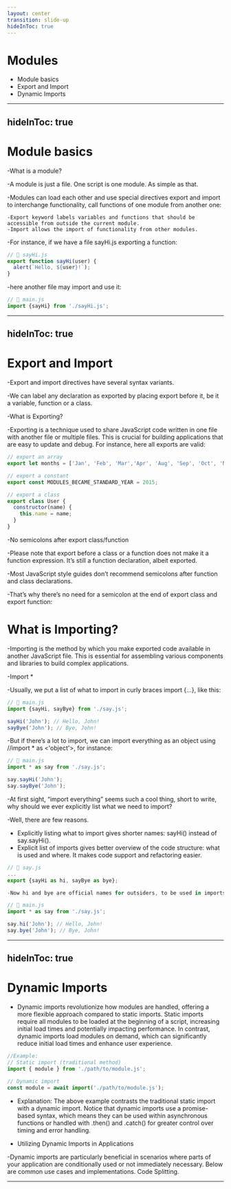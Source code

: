 ```yaml
---
layout: center
transition: slide-up
hideInToc: true
---
```


# Modules

<div mt-2 />

- Module basics
- Export and Import
- Dynamic Imports
  
---
hideInToc: true
---

# Module basics

-What is a module?

-A module is just a file. One script is one module. As simple as that.

-Modules can load each other and use special directives export and import to interchange functionality, call functions of one module from another one:

    -Export keyword labels variables and functions that should be accessible from outside the current module.
    -Import allows the import of functionality from other modules.

-For instance, if we have a file sayHi.js exporting a function:

```js
// 📁 sayHi.js
export function sayHi(user) {
  alert(`Hello, ${user}!`);
}
```

-here another file may import and use it:

```javascript
// 📁 main.js
import {sayHi} from './sayHi.js';
```

---
hideInToc: true
---

# Export and Import

-Export and import directives have several syntax variants.

-We can label any declaration as exported by placing export before it, be it a variable, function or a class.

-What is Exporting?

-Exporting is a technique used to share JavaScript code written in one file with another file or multiple files. This is crucial for building applications that are easy to update and debug.
For instance, here all exports are valid:

```js
// export an array
export let months = ['Jan', 'Feb', 'Mar','Apr', 'Aug', 'Sep', 'Oct', 'Nov', 'Dec'];

// export a constant
export const MODULES_BECAME_STANDARD_YEAR = 2015;

// export a class
export class User {
  constructor(name) {
    this.name = name;
  }
}
```

-No semicolons after export class/function

-Please note that export before a class or a function does not make it a function expression. It’s still a function declaration, albeit exported.

-Most JavaScript style guides don’t recommend semicolons after function and class declarations.

-That’s why there’s no need for a semicolon at the end of export class and export function:

#  What is Importing?

-Importing is the method by which you make exported code available in another JavaScript file. This is essential for assembling various components and libraries to build complex applications.

-Import *

-Usually, we put a list of what to import in curly braces import {...}, like this:

```js
// 📁 main.js
import {sayHi, sayBye} from './say.js';

sayHi('John'); // Hello, John!
sayBye('John'); // Bye, John!
```

-But if there’s a lot to import, we can import everything as an object using //import * as <'object'>, for instance:

```js
// 📁 main.js
import * as say from './say.js';

say.sayHi('John');
say.sayBye('John');
```

-At first sight, “import everything” seems such a cool thing, short to write, why should we ever explicitly list what we need to import?

-Well, there are few reasons.

- Explicitly listing what to import gives shorter names: sayHi() instead of say.sayHi().
- Explicit list of imports gives better overview of the code structure: what is used and where. It makes code support and refactoring easier.

```js
// 📁 say.js
...
export {sayHi as hi, sayBye as bye};

-Now hi and bye are official names for outsiders, to be used in imports:
```
```js
// 📁 main.js
import * as say from './say.js';

say.hi('John'); // Hello, John!
say.bye('John'); // Bye, John!
```

---
hideInToc: true
---

# Dynamic Imports

- Dynamic imports revolutionize how modules are handled, offering a more flexible approach compared to static imports. Static imports require all modules to be loaded at the beginning of a script, increasing initial load times and potentially impacting performance. In contrast, dynamic imports load modules on demand, which can significantly reduce initial load times and enhance user experience.

```js
//Example:
// Static import (traditional method)
import { module } from './path/to/module.js';
```

```js
// Dynamic import
const module = await import('./path/to/module.js');
```

- Explanation: The above example contrasts the traditional static import with a dynamic import. Notice that dynamic imports use a promise-based syntax, which means they can be used within asynchronous functions or handled with .then() and .catch() for greater control over timing and error handling.

- Utilizing Dynamic Imports in Applications

-Dynamic imports are particularly beneficial in scenarios where parts of your application are conditionally used or not immediately necessary. Below are common use cases and implementations.
Code Splitting.

----

